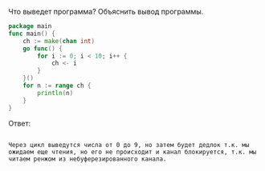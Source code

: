 Что выведет программа? Объяснить вывод программы.

```go
package main
func main() {
	ch := make(chan int)
	go func() {
		for i := 0; i < 10; i++ {
			ch <- i
		}
	}()
	for n := range ch {
		println(n)
	}
}
```

Ответ:
```

Через цикл выведутся числа от 0 до 9, но затем будет дедлок т.к. мы ожидаем еще чтения, но его не происходит и канал блокируется, т.к. мы читаем ренжом из небуферезированного канала.

```